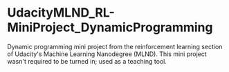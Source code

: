 # UdacityMLND_RL-MiniProject_DynamicProgramming
Dynamic programming mini project from the reinforcement learning section of Udacity's Machine Learning Nanodegree (MLND). This mini project wasn't required to be turned in; used as a teaching tool.
